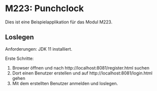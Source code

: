# M223: Punchclock
Dies ist eine Beispielapplikation für das Modul M223.

## Loslegen
Anforderungen:
    JDK 11 installiert.
    
Erste Schritte:
1. Browser öffnen und nach http://localhost:8081/register.html suchen
1. Dort einen Benutzer erstellen und auf http://localhost:8081/login.html gehen
1. Mit dem erstellten Benutzer anmelden und loslegen.